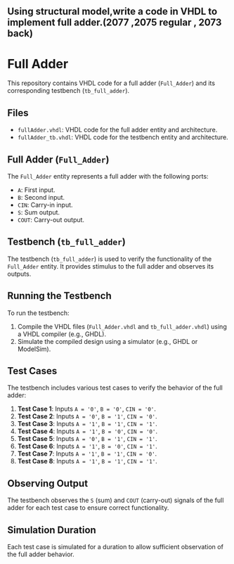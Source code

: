 ## Using structural model,write a code in VHDL to implement full adder.(2077 ,2075 regular , 2073 back)

# Full Adder

This repository contains VHDL code for a full adder (`Full_Adder`) and its corresponding testbench (`tb_full_adder`). 

## Files

- `fullAdder.vhdl`: VHDL code for the full adder entity and architecture.
- `fullAdder_tb.vhdl`: VHDL code for the testbench entity and architecture.

## Full Adder (`Full_Adder`)

The `Full_Adder` entity represents a full adder with the following ports:

- `A`: First input.
- `B`: Second input.
- `CIN`: Carry-in input.
- `S`: Sum output.
- `COUT`: Carry-out output.

## Testbench (`tb_full_adder`)

The testbench (`tb_full_adder`) is used to verify the functionality of the `Full_Adder` entity. It provides stimulus to the full adder and observes its outputs.

## Running the Testbench

To run the testbench:

1. Compile the VHDL files (`Full_Adder.vhdl` and `tb_full_adder.vhdl`) using a VHDL compiler (e.g., GHDL).
2. Simulate the compiled design using a simulator (e.g., GHDL or ModelSim).

## Test Cases

The testbench includes various test cases to verify the behavior of the full adder:

1. **Test Case 1**: Inputs `A = '0'`, `B = '0'`, `CIN = '0'`.
2. **Test Case 2**: Inputs `A = '0'`, `B = '1'`, `CIN = '0'`.
3. **Test Case 3**: Inputs `A = '1'`, `B = '1'`, `CIN = '1'`.
4. **Test Case 4**: Inputs `A = '1'`, `B = '0'`, `CIN = '0'`.
5. **Test Case 5**: Inputs `A = '0'`, `B = '1'`, `CIN = '1'`.
6. **Test Case 6**: Inputs `A = '1'`, `B = '0'`, `CIN = '1'`.
7. **Test Case 7**: Inputs `A = '1'`, `B = '1'`, `CIN = '0'`.
8. **Test Case 8**: Inputs `A = '1'`, `B = '1'`, `CIN = '1'`.

## Observing Output

The testbench observes the `S` (sum) and `COUT` (carry-out) signals of the full adder for each test case to ensure correct functionality.

## Simulation Duration

Each test case is simulated for a duration to allow sufficient observation of the full adder behavior.

